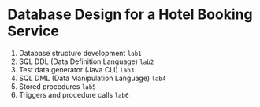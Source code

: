# Database Design for a Hotel Booking Service

1. Database structure development `lab1`
2. SQL DDL (Data Definition Language) `lab2`
3. Test data generator (Java CLI) `lab3`
4. SQL DML (Data Manipulation Language) `lab4`
5. Stored procedures `lab5`
6. Triggers and procedure calls `lab6`
